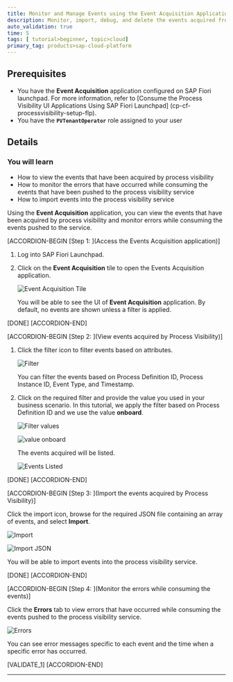 ```yaml
---
title: Monitor and Manage Events using the Event Acquisition Application
description: Monitor, import, debug, and delete the events acquired from workflow using the Event Acquisition application.
auto_validation: true
time: 5
tags: [ tutorial>beginner, topic>cloud]
primary_tag: products>sap-cloud-platform
---
```


## Prerequisites
 - You have the **Event Acquisition** application configured on SAP Fiori launchpad. For more information, refer to [Consume the Process Visibility UI Applications Using SAP Fiori Launchpad] (cp-cf-processvisibility-setup-flp).
- You have the **`PVTenantOperator`** role assigned to your user

## Details
### You will learn
  - How to view the events that have been acquired by process visibility
  - How to monitor the errors that have occurred while consuming the events that have been pushed to the process visibility service
  - How to import events into the process visibility service

Using the **Event Acquisition** application, you can view the events that have been acquired by process visibility and monitor errors while consuming the events pushed to the service.

[ACCORDION-BEGIN [Step 1: ](Access the Events Acquisition application)]

1. Log into SAP Fiori Launchpad.

2. Click on the **Event Acquisition** tile to open the Events Acquisition application.

    ![Event Acquisition Tile](Event-Acquisition-Tile-01.png)

    You will be able to see the UI of **Event Acquisition** application. By default, no events are shown unless a filter is applied.

[DONE]
[ACCORDION-END]

[ACCORDION-BEGIN [Step 2: ](View events acquired by Process Visibility)]

1. Click the filter icon to filter events based on attributes.

    ![Filter](Filter-02.png)

    You can filter the events based on Process Definition ID, Process Instance ID, Event Type, and Timestamp.

2. Click on the required filter and provide the value you used in your business scenario. In this tutorial, we apply the filter based on Process Definition ID and we use the value **onboard**.

    ![Filter values](Filter-Values-03.png)

    ![value onboard](Filter-Value1-04.png)

    The events acquired will be listed.

    ![Events Listed](Events-Listed-05.png)

[DONE]
[ACCORDION-END]

[ACCORDION-BEGIN [Step 3: ](Import the events acquired by Process Visibility)]

Click the import icon, browse for the required JSON file containing an array of events, and select **Import**.

![Import](Import-07.png)

![Import JSON](Import-json-08.png)

You will be able to import events into the process visibility service.

[DONE]
[ACCORDION-END]

[ACCORDION-BEGIN [Step 4: ](Monitor the errors while consuming the events)]

Click the **Errors** tab to view errors that have occurred while consuming the events pushed to the process visibility service.

![Errors](Errors-06.png)

You can see error messages specific to each event and the time when a specific error has occurred.

[VALIDATE_1]
[ACCORDION-END]



---
